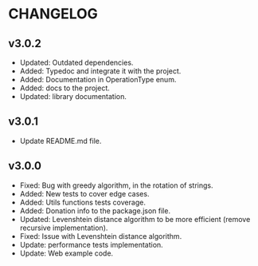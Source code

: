 # CHANGELOG

## v3.0.2

- Updated: Outdated dependencies.
- Added: Typedoc and integrate it with the project.
- Added: Documentation in OperationType enum.
- Added: docs to the project.
- Updated: library documentation.

## v3.0.1

- Update README.md file.

## v3.0.0

- Fixed: Bug with greedy algorithm, in the rotation of strings.
- Added: New tests to cover edge cases.
- Added: Utils functions tests coverage.
- Added: Donation info to the package.json file.
- Updated: Levenshtein distance algorithm to be more efficient (remove recursive implementation).
- Fixed: Issue with Levenshtein distance algorithm.
- Update: performance tests implementation.
- Update: Web example code.
